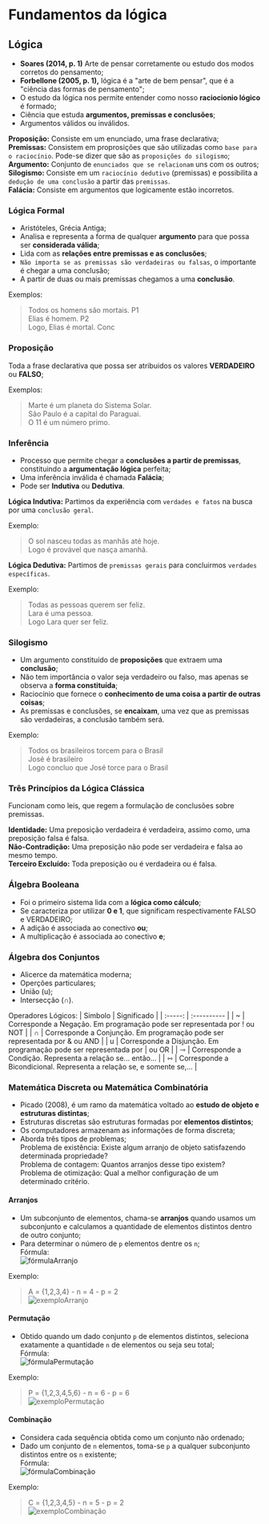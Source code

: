# Fundamentos da lógica

## Lógica

* **Soares (2014, p. 1)** Arte de pensar corretamente ou estudo dos modos corretos do pensamento;
* **Forbellone (2005, p. 1),** lógica é a "arte de bem pensar", que é a "ciência das formas de pensamento";
* O estudo da lógica nos permite entender como nosso **raciocionio lógico** é formado;
* Ciência que estuda **argumentos, premissas e conclusões**;
* Argumentos válidos ou inválidos.

**Proposição:** Consiste em um enunciado, uma frase declarativa;  
**Premissas:** Consistem em proprosições que são utilizadas como `base para o raciocínio`. Pode-se dizer que são as `proposições do silogismo`;  
**Argumento:** Conjunto de `enunciados que se relacionam` uns com os outros;  
**Silogismo:** Consiste em um `raciocínio dedutivo` (premissas) e possibilita a `dedução de uma conclusão` a partir das `premissas`.  
**Falácia:** Consiste em argumentos que logicamente estão incorretos.  

### Lógica Formal

* Aristóteles, Grécia Antiga;
* Analisa e representa a forma de qualquer **argumento** para que possa ser **considerada válida**;
* Lida com as **relações entre premissas e as conclusões**;
* `Não importa se as premissas são verdadeiras ou falsas`, o importante é chegar a uma conclusão;
* A partir de duas ou mais premissas chegamos a uma **conclusão**.

Exemplos:
> Todos os homens são mortais. P1  
> Elias é homem. P2  
> Logo, Elias é mortal. Conc

### Proposição

Toda a frase declarativa que possa ser atribuidos os valores **VERDADEIRO** ou **FALSO**;  

Exemplos:
> Marte é um planeta do Sistema Solar.  
> São Paulo é a capital do Paraguai.  
> O 11 é um número primo.

### Inferência

* Processo que permite chegar a **conclusões a partir de premissas**, constituindo a **argumentação lógica** perfeita;
* Uma inferência inválida é chamada **Falácia**;
* Pode ser **Indutiva** ou **Dedutiva**.

**Lógica Indutiva:** Partimos da experiência com `verdades e fatos` na busca por uma `conclusão geral`.  

Exemplo:
> O sol nasceu todas as manhãs até hoje.  
> Logo é provável que nasça amanhã.

**Lógica Dedutiva:** Partimos de `premissas gerais` para concluirmos `verdades específicas`.  

Exemplo:
> Todas as pessoas querem ser feliz.  
> Lara é uma pessoa.  
> Logo Lara quer ser feliz.

### Silogismo

* Um argumento constituído de **proposições** que extraem uma **conclusão**;
* Não tem importância o valor seja verdadeiro ou falso, mas apenas se observa a **forma constituída**;
* Raciocínio que fornece o **conhecimento de uma coisa a partir de outras coisas**;
* As premissas e conclusões, se **encaixam**, uma vez que as premissas são verdadeiras, a conclusão também será.

Exemplo:
> Todos os brasileiros torcem para o Brasil  
> José é brasileiro  
> Logo concluo que José torce para o Brasil

### Três Princípios da Lógica Clássica

Funcionam como leis, que regem a formulação de conclusões sobre premissas.  
  
**Identidade:** Uma preposição verdadeira é verdadeira, assimo como, uma preposição falsa é falsa.  
**Não-Contradição:** Uma preposição não pode ser verdadeira e falsa ao mesmo tempo.  
**Terceiro Excluído:** Toda preposição ou é verdadeira ou é falsa.

### Álgebra Booleana

* Foi o primeiro sistema lida com a **lógica como cálculo**;
* Se caracteriza por utilizar **0 e 1**, que significam respectivamente FALSO e VERDADEIRO;
* A adição é associada ao conectivo **ou**;
* A multiplicação é associada ao conectivo **e**;

### Álgebra dos Conjuntos

* Alicerce da matemática moderna;
* Operções particulares;
* União (u);
* Intersecção (∩).

Operadores Lógicos:
| Simbolo | Significado |
| :-----: | :---------- |
| ~ | Corresponde a Negação. Em programação pode ser representada por ! ou NOT |
| ∩ | Corresponde a Conjunção. Em programação pode ser representada por & ou AND |
| u | Corresponde a Disjunção. Em programação pode ser representada por | ou OR |
| ⇾ | Corresponde a Condição. Representa a relação se... então... |
| ⇿ | Corresponde a Bicondicional. Representa a relação se, e somente se,... |

### Matemática Discreta ou Matemática Combinatória

* Picado (2008), é um ramo da matemática voltado ao **estudo de objeto e estruturas distintas**;
* Estruturas discretas são estruturas formadas por **elementos distintos**;
* Os computadores armazenam as informações de forma discreta;
* Aborda três tipos de  problemas;  
    Problema de existência: Existe algum arranjo de objeto satisfazendo determinada propriedade?  
    Problema de contagem: Quantos arranjos desse tipo existem?  
    Problema de otimização: Qual a melhor configuração de um determinado critério.  

#### Arranjos

* Um subconjunto de elementos, chama-se **arranjos** quando usamos um subconjunto e calculamos a quantidade de elementos distintos dentro de outro conjunto;
* Para determinar o número de `p` elementos dentre os `n`;  
Fórmula:  
![fórmulaArranjo](https://user-images.githubusercontent.com/110063335/186039786-d85836c0-8984-45a8-b282-5c8c69c88d18.png)

Exemplo:  
> A = {1,2,3,4} - n = 4 - p = 2  
> ![exemploArranjo](https://user-images.githubusercontent.com/110063335/186039672-c660d8dc-d9e6-4782-b548-d53c89dd9e37.png)

#### Permutação

* Obtido quando um dado conjunto `p` de elementos distintos, seleciona exatamente a quantidade `n` de elementos ou seja seu total;  
Fórmula:  
![fórmulaPermutação](https://user-images.githubusercontent.com/110063335/186040643-e202f38c-2b3a-4b74-977b-980c9cb43c03.png)

Exemplo:  
> P = {1,2,3,4,5,6} - n = 6 - p = 6  
> ![exemploPermutação](https://user-images.githubusercontent.com/110063335/186040826-a93414f7-6084-4cca-a1fd-bea036b14bda.png)

#### Combinação

* Considera cada sequência obtida como um conjunto não ordenado;
* Dado um conjunto de `n` elementos, toma-se `p` a qualquer subconjunto distintos entre os `n` existente;  
Fórmula:  
![fórmulaCombinação](https://user-images.githubusercontent.com/110063335/186041355-975116f5-908e-420d-9057-8c77ef011660.png)

Exemplo:
> C = {1,2,3,4,5} - n = 5 - p = 2  
> ![exemploCombinação](https://user-images.githubusercontent.com/110063335/186041805-f00fe5b2-4f6c-457a-bb8b-3a03611cd34a.png)
